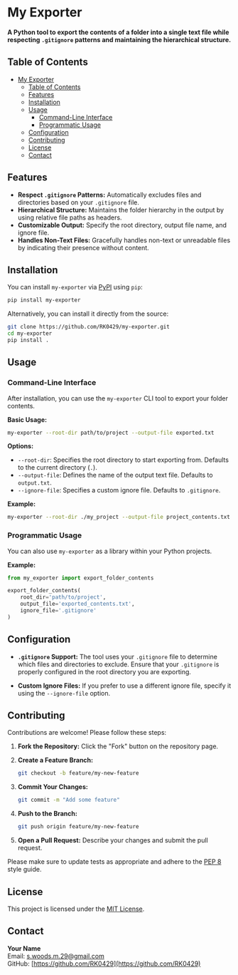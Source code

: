 # My Exporter

**A Python tool to export the contents of a folder into a single text file while respecting `.gitignore` patterns and maintaining the hierarchical structure.**

## Table of Contents

- [My Exporter](#my-exporter)
  - [Table of Contents](#table-of-contents)
  - [Features](#features)
  - [Installation](#installation)
  - [Usage](#usage)
    - [Command-Line Interface](#command-line-interface)
    - [Programmatic Usage](#programmatic-usage)
  - [Configuration](#configuration)
  - [Contributing](#contributing)
  - [License](#license)
  - [Contact](#contact)

## Features

- **Respect `.gitignore` Patterns:** Automatically excludes files and directories based on your `.gitignore` file.
- **Hierarchical Structure:** Maintains the folder hierarchy in the output by using relative file paths as headers.
- **Customizable Output:** Specify the root directory, output file name, and ignore file.
- **Handles Non-Text Files:** Gracefully handles non-text or unreadable files by indicating their presence without content.

## Installation

You can install `my-exporter` via [PyPI](https://pypi.org/) using `pip`:

```bash
pip install my-exporter
```

Alternatively, you can install it directly from the source:

```bash
git clone https://github.com/RK0429/my-exporter.git
cd my-exporter
pip install .
```

## Usage

### Command-Line Interface

After installation, you can use the `my-exporter` CLI tool to export your folder contents.

**Basic Usage:**

```bash
my-exporter --root-dir path/to/project --output-file exported.txt
```

**Options:**

- `--root-dir`: Specifies the root directory to start exporting from. Defaults to the current directory (`.`).
- `--output-file`: Defines the name of the output text file. Defaults to `output.txt`.
- `--ignore-file`: Specifies a custom ignore file. Defaults to `.gitignore`.

**Example:**

```bash
my-exporter --root-dir ./my_project --output-file project_contents.txt
```

### Programmatic Usage

You can also use `my-exporter` as a library within your Python projects.

**Example:**

```python
from my_exporter import export_folder_contents

export_folder_contents(
    root_dir='path/to/project',
    output_file='exported_contents.txt',
    ignore_file='.gitignore'
)
```

## Configuration

- **`.gitignore` Support:** The tool uses your `.gitignore` file to determine which files and directories to exclude. Ensure that your `.gitignore` is properly configured in the root directory you are exporting.

- **Custom Ignore Files:** If you prefer to use a different ignore file, specify it using the `--ignore-file` option.

## Contributing

Contributions are welcome! Please follow these steps:

1. **Fork the Repository:** Click the "Fork" button on the repository page.
2. **Create a Feature Branch:**  

   ```bash
   git checkout -b feature/my-new-feature
   ```

3. **Commit Your Changes:**  

   ```bash
   git commit -m "Add some feature"
   ```

4. **Push to the Branch:**  

   ```bash
   git push origin feature/my-new-feature
   ```

5. **Open a Pull Request:** Describe your changes and submit the pull request.

Please make sure to update tests as appropriate and adhere to the [PEP 8](https://pep8.org/) style guide.

## License

This project is licensed under the [MIT License](LICENSE).

## Contact

**Your Name**  
Email: [s.woods.m.29@gmail.com](mailto:s.woods.m.29@gmail.com)  
GitHub: [https://github.com/RK0429](https://github.com/RK0429)
